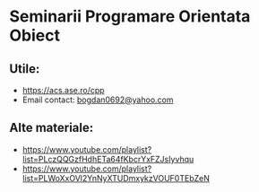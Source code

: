 # Seminarii Programare Orientata Obiect

## Utile:

- https://acs.ase.ro/cpp
- Email contact: bogdan0692@yahoo.com

## Alte materiale:

- https://www.youtube.com/playlist?list=PLczQQGzfHdhETa64fKbcrYxFZJsIyvhqu
- https://www.youtube.com/playlist?list=PLWoXxOVl2YnNyXTUDmxykzVOUF0TEbZeN
